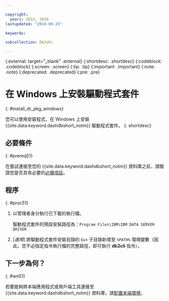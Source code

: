 ```yaml
---

copyright:
  years: 2014, 2019
lastupdated: "2018-09-25"

keywords:

subcollection: Db2whc

---
```


<!-- Attribute definitions --> 
{:external: target="_blank" .external}
{:shortdesc: .shortdesc}
{:codeblock: .codeblock}
{:screen: .screen}
{:tip: .tip}
{:important: .important}
{:note: .note}
{:deprecated: .deprecated}
{:pre: .pre}

# 在 Windows 上安裝驅動程式套件
{: #install_dr_pkg_windows}

您可以使用安裝程式，在 Windows 上安裝 {{site.data.keyword.dashdbshort_notm}} 驅動程式套件。
{: shortdesc}

## 必要條件
{: #prereq51}

在嘗試連接至您的 {{site.data.keyword.dashdbshort_notm}} 資料庫之前，請驗證您是否具有必要的[必備項目](/docs/services/Db2whc/connecting?topic=Db2whc-connect_ov#prereqs)。

<!-- Download the driver package for your operating system from the web console and install it. -->

## 程序
{: #proc51}

1. 以管理者身分執行已下載的執行檔。

   驅動程式套件的預設安裝路徑為：`Program Files\IBM\IBM DATA SERVER DRIVER`
2. [*選用*] 將驅動程式套件安裝目錄的 `bin` 子目錄新增至 `%PATH%` 環境變數（因此，您不必指定指令執行檔的完整路徑，即可執行 **db2cli** 指令）。

## 下一步為何？
{: #wn51}

若要能夠將本端應用程式或用戶端工具連接至 {{site.data.keyword.dashdbshort_notm}} 資料庫，請[配置本端環境](/docs/services/Db2whc?topic=Db2whc-cfg_loc_env#cfg_loc_env)。
